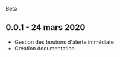 Beta
####

0.0.1 - 24 mars 2020
---

* Gestion des boutons d'alerte immédiate
* Création documentation
